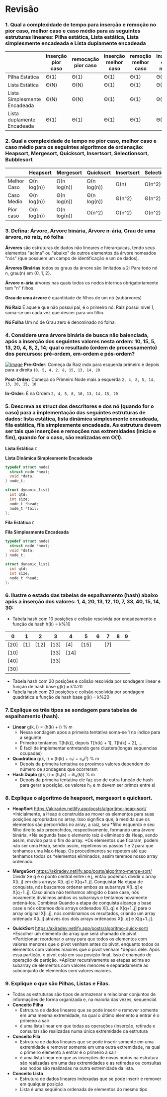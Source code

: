 # Revisão
### 1. Qual a complexidade de tempo para inserção e remoção no pior caso, melhor caso e caso médio para as seguintes estruturas lineares: Pilha estática, Lista estática, Lista simplesmente encadeada e Lista duplamente encadeada
|              | inserção pior caso  | remocação pior caso | inserção melhor caso | remoção melhor caso | inserção caso médio | remoção caso medio | *pesquisa caso médio* | 
|--------------|---------------------|---------------------|----------------------|---------------------|---------------------|--------------------|-----------------------|
|Pilha Estática|   Θ(1)              |   Θ(1)              |   Θ(1)               |   Θ(1)              |   Θ(1)              |   Θ(1)             |   Θ(N)                |
|Lista Estática|   Θ(N)              |   Θ(N)              |   Θ(1)               |   Θ(1)              |   Θ(N)              |   Θ(N)             |   Θ(N)                |
|Lista Simplesmente Encadeada| Θ(N)  |   Θ(N)              |   Θ(1)               |   Θ(1)              |   Θ(N)              |   Θ(N)             |   Θ(N)                |
|Lista duplamente Encadeada| Θ(1)    |   Θ(1)              |   Θ(1)               |   Θ(1)              |   Θ(N)              |   Θ(N)             |   Θ(N)                |

### 2. Qual a complexidade de tempo no pior caso, melhor caso e caso médio para os seguintes algoritmos de ordenação: Heapsort, Mergesort, Quicksort, Insertsort, Selectionsort, Bubblesort
|              | Heapsort  | Mergesort | Quicksort | Insertsort | Selectionsort | Bubblesort |
|--------------|-----------|-----------|-----------|------------|---------------|------------|
|Melhor Caso   |Ω(n log(n))|Ω(n log(n))|Ω(n log(n))|Ω(n)        | Ω(n^2)        | Ω(n)       |
|Caso Medio    |Θ(n log(n))|Θ(n log(n))|Θ(n log(n))|Θ(n^2)      |    Θ(n^2)     | Θ(n^2)     |
|Pior caso     |O(n log(n))|O(n log(n))|O(n^2)     |O(n^2)      |O(n^2)         | O(n^2)     |
### 3. Defina: Árvore, Árvore binária, Árvore n-ária, Grau de uma árvore, nó raiz, nó folha
 **Árvores** são estruturas de dados não lineares e hierarquicas, tendo seus elementos "acima" ou "abaixo" de outros elementos da árvore nomeados "nós" (que possuem um campo de identificação e um de dados). 
 
 **Árvores Binárias** todos os graus da árvore são limitados a 2: Para todo nó n, grau(n) em {0, 1, 2}.
 
 **Árvore n-ária** árvores nas quais todos os nodos internos obrigatoriamente tem "n" filhos
 
 **Grau de uma árvore** é quantidade de filhos de um nó (subárvores)
 
 **Nó Raiz** É aquele que não possui pai, é o primeiro nó. Raiz possui nível 1, soma-se um cada vez que descer para um filho.
 
 **Nó Folha** Um nó de Grau zero é denominado nó folha.
 
 
### 4. Considere uma árvore binária de busca não balenciada, após a inserção dos seguintes valores nesta ordem: 10, 15, 5, 13, 20, 4, 8, 2, 14; qual o resultado (ordem de processamento) dos percursos: pré-ordem, em-ordem e pós-ordem?
[![image](https://user-images.githubusercontent.com/21091242/118016450-c7ae8100-b32b-11eb-9fa0-880b2465fd06.png)](https://visualgo.net/en/bst?slide=1)
**Pre-Order:** Começa da Raiz indo para esquerda primeiro e depois para a direita ``` 10, 5, 4, 2, 8, 15, 13, 14, 20 ```

**Post-Order:** Começa do Primeiro Node mais a esquerda ```2, 4, 8, 5, 14, 13, 20, 15, 10```

**In-Order:** É na Ordem
``` 2, 4, 5, 8, 10, 13, 14, 15, 20 ```

### 5. Descreva as struct dos descritores e dos nó (quando for o caso) para a implementação das seguintes estruturas de dados: lista estática, lista dinâmica simplesmente encadeada, fila estática, fila simplesmente encadeada. As estrutura devem ser tais que inserções e remoções nas extremidades (início e fim), quando for o caso, são realizadas em O(1).

**Lista Estática**
```C```

**Lista Dinâmica Simplesmente Encadeada**
```C
typedef struct node{
  struct node *next;
  void *data;
} node_t;

struct dynamic_list{
  int qtd;
  int size;
  node_t *head;
  node_t *tail;
};
```

**Fila Estática**
```C```

**Fila Simplesmente Encadeada**
```C
typedef struct node{
  struct node *next;
  void *data;
} node_t;

struct dynamic_list{
  int qtd;
  int size;
  node_t *head;
};

```


### 6. Ilustre o estado das tabelas de espalhamento (hash) abaixo após a inserção dos valores: 1, 4, 20, 13, 12, 10, 7, 33, 40, 15, 14, 30:
  * Tabela hash com 10 posições e colisão resolvida por encadeamento e função de hash h(k) = k%10
 
  | 0  | 1  |  2 |  3 |  4 |  5 |  6 |  7 |  8 |  9 |
  |----|----|----|----|----|----|----|----|----|----|
  |[20]| [1]|[12]|[13]|[4] |[15]|    |[7] |    |    |
  |[10]|    |    |[33]|[14]|    |    |    |    |    |
  |[40]|    |    |[33]|    |    |    |    |    |    |
  |[30]|    |    |    |    |    |    |    |    |    |

  * Tabela hash com 20 posições e colisão resolvida por sondagem linear e função de hash base g(k) = k%20
  * Tabela hash com 20 posições e colisão resolvida por sondagem quadrática e função de hash base g(k) = k%20
### 7. Explique os três tipos se sondagem para tabelas de espalhamento (hash).
 * **Linear** g(k, i) = (h(k) + i) % m
   * Nessa sondagem apos a primeira tentativa soma-se 1 no índice para a seguinte 
   * Primeiro tentamos T[h(k)], depois T[h(k) + 1], T[h(k) + 2], ...
   * É facil de implementar entretando gera clusters(longas sequencias ocupadas)
 * **Quadrática** g(k, i) = (h(k) + c₁i + c₂i²) % m
   * Depois da primeira tentativa os proximos valores dependem do número de sondagens que ocorreram
 * **Hash Duplo** g(k, i) = (h₁(k) + ih₂(k)) % m
   * Depois da primeira tentativa ele faz uso de outra função de hash para gerar a posição, os valores h₂ e m devem ser primos entre sí

### 8. Explique o algoritmo de heapsort, mergesort e quicksort.
 * **HeapSort** https://akiradev.netlify.app/posts/algoritmo-heap-sort/
*Inicialmente, a Heap é construída ao mover os elementos para suas posições apropriadas no array. Isso significa que, à medida que os elementos são percorridos no array, a raiz, seu *filho esquerdo e seu filho direito são preenchidos, respectivamente, formando uma árvore binária.
*Na segunda fase o elemento raiz é eliminado da Heap, sendo assim, movido para o fim do array.
*Os elementos que ficaram, podem não ser uma Heap, sendo assim, repetimos os passos 1 e 2 para que tenhamos uma Max-Heap. Os procedimentos se repetem até que tenhamos todos os *elementos eliminados, assim teremos nosso array ordenado.

* **MergeSort** https://akiradev.netlify.app/posts/algoritmo-merge-sort/
Dividir
Se q é o ponto central entre i e j, então podemos dividir o array X[i..j] em dois arrays: X[i..q] e X[q+1..j].
Conquistar
Na etapa de conquista, nós buscamos ordenar ambos os subarrays X[i..q] e X[q+1..j]. Caso ainda não tenhamos atingido o base case, nós novamente dividimos ambos os subarrays e tentamos novamente ordená-los.
Combinar
Quando a etapa de conquista alcança o base case e nós obtemos dois arrays ordenados X[i..q] e X[q+1..j] para o array original X[i..j], nós combinamos os resultados, criando um array ordenado X[i..j] através dos dois arrays ordenados X[i..q] e X[q+1..j].

* **QuickSort** https://akiradev.netlify.app/posts/algoritmo-quick-sort/
*Escolher um elemento do array que será chamado de pivot
*Particionar: reordenar o array para que todos os elementos com valores menores que o pivot venham antes do pivot, enquanto todos os elementos com valores maiores que o pivot venham *depois dele. Após essa partição, o pivot está em sua posição final. Isso é chamado de operação de partição.
*Aplicar recursivamente as etapas acima ao subarray de elementos com valores menores e separadamente ao subconjunto de elementos com valores maiores.

### 9. Explique o que são Pilhas, Listas e Filas.
 * Todas as estruturas são tipos de armazenar e relacionar conjuntos de informações de forma organizada e, na maioria das vezes, sequencial.
 * **Conceito Pilha**
    * Estrutura de dados lineares que se pode inserir e remover somente em uma mesma extremidade, na qual o último elemento a entrar é o primeiro a sair
    * é uma lista linear em que todas as operações (inserção, retirada e consulta) são realizadas numa única extremidade da estrutura
 * **Conceito Fila**
    * Estrutura de dados lineares que se pode inserir somente em uma extremidade e remover somente em uma outra extremidade, na qual o primeiro elemento a entrar é o primeiro a sair
    *  é uma lista linear em que as inserções de novos nodos na estrutura são realizadas em uma das extremidades e as retiradas ou consultas aos nodos são realizadas na outra extremidade da lista.
  * **Conceito Lista**
    * Estrutura de dados lineares indexadas que se pode inserir e remover em qualquer posição
    * Lista é uma seqüência ordenada de elementos do mesmo tipo
